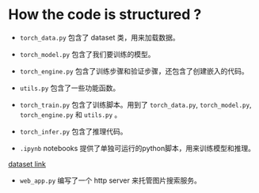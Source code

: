 # How the code is structured ?

- `torch_data.py` 包含了 dataset 类，用来加载数据。
- `torch_model.py` 包含了我们要训练的模型。
- `torch_engine.py` 包含了训练步骤和验证步骤，还包含了创建嵌入的代码。
- `utils.py` 包含了一些功能函数。
- `torch_train.py` 包含了训练脚本。用到了 `torch_data.py`, `torch_model.py`, `torch_engine.py` 和 `utils.py` 。
- `torch_infer.py` 包含了推理代码。

- `.ipynb` notebooks 提供了单独可运行的python脚本，用来训练模型和推理。

[dataset link](https://www.kaggle.com/datasets/okeaditya/animals-data)

- `web_app.py` 编写了一个 http server 来托管图片搜索服务。